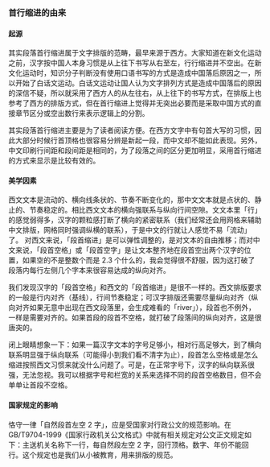### 首行缩进的由来

#### 起源 

其实段落首行缩进属于文字排版的范畴，最早来源于西方。大家知道在新文化运动之前，汉字按中国人本身习惯是从上往下书写从右至左，行行缩进并不空出。在新文化运动时，知识分子判断没有使用口语书写的方式是造成中国落后原因之一，所以开始了白话文运动。白话文运动让国人认为文字排列方式是造成中国落后的原因的深信不疑，所以就采用了西方人的从左往右，从上往下的书写方式，在排版上也参考了西方的排版方式，但在首行缩进上觉得并无突出必要而是采取中国方式的直接章节区分或空出数行来表示逻辑上的分割。 

其实段落首行缩进主要是为了读者阅读方便。在西方文字中有句首大写的习惯，因此大部分时候行首顶格也很容易分辨是新起一段，而中文却不能如此表现。另外，中文印刷行间距和段间距是相同的，为了段落之间的区分更加明显，采用首行缩进的方式来显示是比较有效的。 

#### 美学因素 

西文文本是流动的、横向线条状的、节奏不断变化的，那中文文本就是点状的、静止的、节奏稳定的。相比西文文本的横向强联系与纵向行间空隙。文文本里「行」的感觉弱得多，汉字的颗粒感打断了横向的紧密联系（我们经常还会用网格来辅助中文排版，网格同时强调纵横的联系），于是中文的行就让人感觉不易「流动」了。 对西文来说，「段首缩进」是可以弹性调整的，是对文本的自由推移；而对中文来说，「段首空格」或「段首空字」是让文本整齐地在段首空出两个汉字的位置，如果空的不是整数个而是 2.3 个什么的，我会觉得很不舒服，因为这打破了段落内每行左侧几个字本来很容易达成的纵向对齐。 

我们发现汉字的「段首空格」和西文的「段首缩进」是很不一样的。西文排版要求的一般是行内对齐（基线），行间节奏稳定；可汉字排版还需要尽量纵向对齐（纵向对齐如果无意中出现在西文段落里，会生成难看的「river」），段首也不例外，一样是需要对齐的。如果首段的段首不空格，就打破了段落间的纵向对齐，这是很唐突的。 

闭上眼睛想象一下：如果一篇汉字文本的字号足够小，相对行高足够大，到了横向联系明显强于纵向联系（可能得小到我们看不清字为止），段首怎么空格或是怎么缩进按照西文习惯来就没什么问题了。可是，在正常字号下，汉字的纵向联系很强，无法忽视。我可以根据字号和栏宽的关系来选择不同的段首空格数目，但不会单单让首段不空格。 

#### 国家规定的影响 

恪守一律「自然段首左空 2 字」，应是受国家对行政公文的规范影响。在GB/T9704-1999《国家行政机关公文格式》中就有相关规定对公文正文规定如下：主送机关名称下一行，每自然段左空 2 字，回行顶格。数字、年份不能回行。这个规定也是我们从小被教育，用来排版的规范。
